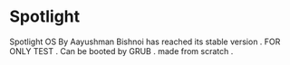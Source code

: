 # Spotlight
Spotlight OS By Aayushman Bishnoi has reached its stable version . FOR ONLY TEST . Can be booted by GRUB . made from scratch . 
